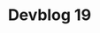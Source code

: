 ---
slug: 19
title: Devblog 19
description: Latest news from the Scrap Mechanic HQ!
image: images/devblog/19/title.png
toc_max_heading_level: 4
---